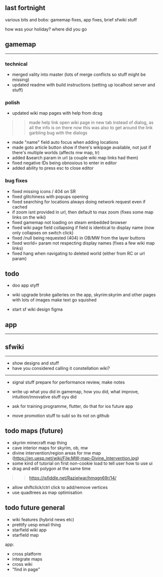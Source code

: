 ## last fortnight

various bits and bobs: gamemap fixes, app fixes, brief sfwiki stuff

how was your holiday? where did you go

## gamemap
-------------------------------------------------------------
### technical
- merged vality into master (lots of merge conflicts so stuff might be missing)
- updated readme with build instructions (setting up localhost server and stuff)

### polish
- updated wiki map pages with help from dcsg
>> made help link open wiki page in new tab instead of dialog, as all the info is on there now
>> this was also to get around the link garbling bug with the dialogs
- made "name" field auto focus when adding locations
- made goto article button show if there's wikipage available, not just if there's multiple worlds (affects mw map, tr)
- added &search param in url (a couple wiki map links had them)
- fixed negative IDs being obnoxious to enter in editor
- added ability to press esc to close editor

### bug fixes
- fixed missing icons / 404 on SR
- fixed glitchiness with popups opening
- fixed searching for locations always doing network request even if cached
- if zoom isnt provided in url, then default to max zoom (fixes some map links on the wiki)
- fixed gamemap not loading on steam embedded browser
- fixed wiki page field collapsing if field is identical to display name (now only collapses on switch click)
- fixed /null being requested (404) in OB/MW from the layer buttons
- fixed world= param not respecting display names (fixes a few wiki map links)
- fixed hang when navigating to deleted world (either from RC or url param)

## todo

- doo app styff
- wiki upgrade broke galleries on the app, skyrim:skyrim and other pages with lots of images make text go squished

- start sf wiki design figma

## app
---------------------------------------------------------------



## sfwiki
---------------------------------------------------------------

- show designs and stuff
- have you considered calling it constellation wiki?

----------------------------------------------------------------
- signal stuff
prepare for performance review, make notes


- write up what you did in gamemap, how you did, what improve, intuition/innovative stuff oyu did
- ask for training programme, flutter, do that for ios future app
- move promotion stuff to subl so its not on github


## todo maps (future)
- skyrim minecraft map thing
- cave interior maps for skyrim, ob, mw
- divine intervention/region areas for mw map (https://en.uesp.net/wiki/File:MW-map-Divine_Intervention.jpg)
- some kind of tutorial on first non-cookie load to tell user how to use ui
- drag and edit polygon at the same time
>> https://jsfiddle.net/Razielwar/hmqgn69r/14/
- allow shiftclick/ctrl click to add/remove vertices
- use quadtrees as map optimisation

## todo future general
- wiki features (hybrid news etc)
- prettify uesp email thing
- starfield wiki app
- starfield map

app:
- cross platform
- integrate maps
- cross wiki
- "find in page"